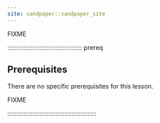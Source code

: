 ```yaml
---
site: sandpaper::sandpaper_site
---
```


FIXME

::::::::::::::::::::::::::::::::::::::::::  prereq

## Prerequisites

There are no specific prerequisites for this lesson.

FIXME

::::::::::::::::::::::::::::::::::::::::::::::::::
